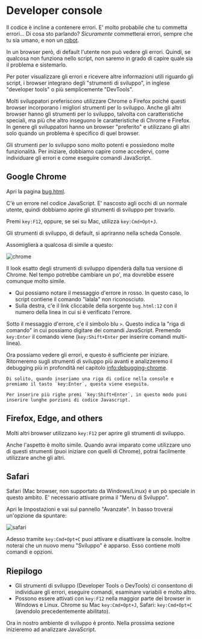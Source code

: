 # Developer console

Il codice è incline a contenere errori. E' molto probabile che tu commetta errori... Di cosa sto parlando? *Sicuramente* commetterai errori, sempre che tu sia umano, e non un [robot](https://it.wikipedia.org/wiki/Bender_(personaggio)).

In un browser però, di default l'utente non può vedere gli errori. Quindi, se qualcosa non funziona nello script, non saremo in grado di capire quale sia il problema e sistemarlo.

Per poter visualizzare gli errori e ricevere altre informazioni utili riguardo gli script, i browser integrano degli "strumenti di sviluppo", in inglese "developer tools" o più semplicemente "DevTools".

Molti sviluppatori preferiscono utilizzare Chrome o Firefox poiché questi browser incorporano i migliori strumenti per lo sviluppo. Anche gli altri browser hanno gli strumenti per lo sviluppo, talvolta con caratteristiche speciali, ma più che altro inseguono le caratteristiche di Chrome e Firefox.
In genere gli sviluppatori hanno un browser "preferito" e utilizzano gli altri solo quando un problema è specifico di quel browser.

Gli strumenti per lo sviluppo sono molto potenti e possiedono molte funzionalità. Per iniziare, dobbiamo capire come accedervi, come individuare gli errori e come eseguire comandi JavaScript.

## Google Chrome

Apri la pagina [bug.html](bug.html).

C'è un errore nel codice JavaScript. E' nascosto agli occhi di un normale utente, quindi dobbiamo aprire gli strumenti di sviluppo per trovarlo.

Premi `key:F12`, oppure, se sei su Mac, utilizza `key:Cmd+Opt+J`.

Gli strumenti di sviluppo, di default, si apriranno nella scheda Console.

Assomiglierà a qualcosa di simile a questo:

![chrome](chrome.png)

Il look esatto degli strumenti di sviluppo dipenderà dalla tua versione di Chrome. Nel tempo potrebbe cambiare un po', ma dovrebbe essere comunque molto simile.

- Qui possiamo notare il messaggio d'errore in rosso. In questo caso, lo script contiene il comando "lalala" non riconosciuto.
- Sulla destra, c'e il link cliccabile della sorgente `bug.html:12` con il numero della linea in cui si è verificato l'errore.

Sotto il messaggio d'errore, c'e il simbolo blu `>`. Questo indica la "riga di comando" in cui possiamo digitare dei comandi JavaScript. Premendo `key:Enter` il comando viene (`key:Shift+Enter` per inserire comandi multi-linea).

Ora possiamo vedere gli errori, e questo è sufficiente per iniziare. Ritorneremo sugli strumenti di sviluppo più avanti e analizzeremo il debugging più in profondità nel capitolo <info:debugging-chrome>.

```smart header="Input multi-riga"
Di solito, quando inseriamo una riga di codice nella console e premiamo il tasto `key:Enter`, questa viene eseguita.

Per inserire più righe premi `key:Shift+Enter`, in questo modo puoi inserire lunghe porzioni di codice Javascript.

```

## Firefox, Edge, and others

Molti altri browser utilizzano `key:F12` per aprire gli strumenti di sviluppo.

Anche l'aspetto è molto simile. Quando avrai imparato come utilizzare uno di questi strumenti (puoi iniziare con quelli di Chrome), potrai facilmente utilizzare anche gli altri.

## Safari

Safari (Mac browser, non supportato da Windows/Linux) è un pò speciale in questo ambito. E' necessario attivare prima il "Menu di Sviluppo".

Apri le Impostazioni e vai sul pannello "Avanzate". In basso troverai un'opzione da spuntare:

![safari](safari.png)

Adesso tramite `key:Cmd+Opt+C` puoi attivare e disattivare la console. Inoltre noterai che un nuovo menu "Sviluppo" è apparso. Esso  contiene molti comandi e opzioni.

## Riepilogo

- Gli strumenti di sviluppo (Developer Tools o DevTools) ci consentono di individuare gli errori, eseguire comandi, esaminare variabili e molto altro.
- Possono essere attivati con `key:F12` nella maggior parte dei browser in Windows e Linux. Chrome su Mac `key:Cmd+Opt+J`, Safari: `key:Cmd+Opt+C` (avendolo precedentemente abilitato).

Ora in nostro ambiente di sviluppo è pronto. Nella prossima sezione inizieremo ad analizzare JavaScript.
